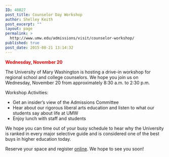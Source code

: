 ```yaml
---
ID: 48027
post_title: Counselor Day Workshop
author: Shelley Keith
post_excerpt: ""
layout: page
permalink: >
  http://www.umw.edu/admissions/visit/counselor-workshop/
published: true
post_date: 2015-08-21 13:14:32
---
```

<strong><span style="color: #ff0000">Wednesday, November 20</span></strong>

The University of Mary Washington is hosting a drive-in workshop for regional school and college counselors. We hope you join us on Wednesday, November 20 from approximately 8:30 a.m. to 2:30 p.m.

Workshop Activities:
<ul>
 	<li>Get an insider’s view of the Admissions Committee</li>
 	<li>Hear about our rigorous liberal arts education and listen to what our students say about life at UMW</li>
 	<li>Enjoy lunch with staff and students</li>
</ul>
We hope you can time out of your busy schedule to hear why the University is ranked in every major selective guide and is considered one of the best buys in higher education today.

Reserve your space and register <a href="https://admissions.umw.edu/register/counselorworkshop">online</a>. We hope to see you soon!
